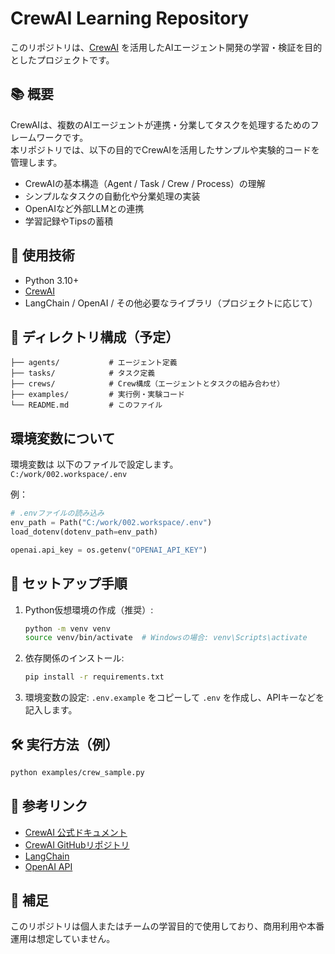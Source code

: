 # CrewAI Learning Repository

このリポジトリは、[CrewAI](https://docs.crewai.com/) を活用したAIエージェント開発の学習・検証を目的としたプロジェクトです。

## 📚 概要

CrewAIは、複数のAIエージェントが連携・分業してタスクを処理するためのフレームワークです。  
本リポジトリでは、以下の目的でCrewAIを活用したサンプルや実験的コードを管理します。

- CrewAIの基本構造（Agent / Task / Crew / Process）の理解
- シンプルなタスクの自動化や分業処理の実装
- OpenAIなど外部LLMとの連携
- 学習記録やTipsの蓄積

## 🧹 使用技術

- Python 3.10+
- [CrewAI](https://github.com/joaomdmoura/crewai)
- LangChain / OpenAI / その他必要なライブラリ（プロジェクトに応じて）

## 📁 ディレクトリ構成（予定）

```
├── agents/           # エージェント定義
├── tasks/            # タスク定義
├── crews/            # Crew構成（エージェントとタスクの組み合わせ）
├── examples/         # 実行例・実験コード
└── README.md         # このファイル
```

## 環境変数について
環境変数は 以下のファイルで設定します。  
 `C:/work/002.workspace/.env` 

 例：  

 ```python
 # .envファイルの読み込み
env_path = Path("C:/work/002.workspace/.env")
load_dotenv(dotenv_path=env_path)

openai.api_key = os.getenv("OPENAI_API_KEY")

 ```


## 🚀 セットアップ手順

1. Python仮想環境の作成（推奨）:
    ```bash
    python -m venv venv
    source venv/bin/activate  # Windowsの場合: venv\Scripts\activate
    ```

2. 依存関係のインストール:
    ```bash
    pip install -r requirements.txt
    ```

3. 環境変数の設定:
    `.env.example` をコピーして `.env` を作成し、APIキーなどを記入します。

## 🛠 実行方法（例）

```bash
python examples/crew_sample.py
```

## 🔖 参考リンク

- [CrewAI 公式ドキュメント](https://docs.crewai.com/)
- [CrewAI GitHubリポジトリ](https://github.com/joaomdmoura/crewai)
- [LangChain](https://www.langchain.com/)
- [OpenAI API](https://platform.openai.com/)

## 📌 補足

このリポジトリは個人またはチームの学習目的で使用しており、商用利用や本番運用は想定していません。
